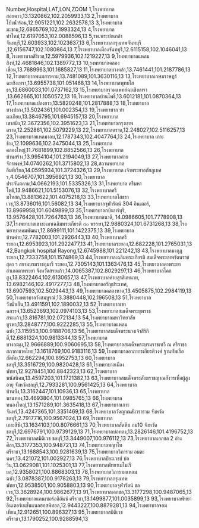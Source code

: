 Number,Hospital,LAT,LON,ZOOM
1,โรงพยาบาลสอยดาว,13.1320862,102.2059933,13
2,โรงพยาบาลโป่งน้ำร้อน,12.9051221,102.2632578,13
3,โรงพยาบาลมะขาม,12.6865769,102.1993324,13
4,โรงพยาบาลท่าใหม่,12.6197053,102.0088596,13
5,รพ.พระปกเกล้า จันทบุรี,12.603933,102.1023637,13
6,โรงพยาบาลกรุงเทพจันทบุรี ,12.6156747,102.1080864,13
7,โรงพยาบาลเมืองจันทบุรี,12.6115158,102.1046041,13
8,โรงพยาบาลสิริเวช,12.5979936,102.1219227,13
9,โรงพยาบาลแหลมสิงห์,12.4681846,102.1389772,13
10,รงพยาบาลคลองเขื่อน,13.7689963,101.1685827,13
11,โรงพยาบาลบางคล้า,13.7461441,101.2187786,13
12,โรงพยาบาลพนมสารคาม,13.7481089,101.3630116,13
13,โรงพยาบาลเกษมราษฎร์ ฉะเชิงเทรา,13.6955738,101.051468,13
14,โรงพยาบาลพุทธโสธร,13.6860033,101.0737162,13
15,โรงพยาบาลรวมแพทย์ฉะเชิงเทรา ,13.662665,101.1050572,13
16,โรงพยาบาลบ้านโพธิ์,13.6012181,101.0870364,13
17,โรงพยาบาลแปลงยาว,13.5820248,101.2817888,13
18,โรงพยาบาลบางปะกง,13.5024361,101.002354,13
19,โรงพยาบาล ท่าตะเกียบ,13.3846795,101.6945157,13
20,โรงพยาบาลเขาสมิง,12.3672356,102.3951623,13
21,โรงพยาบาลกรุงเทพตราด,12.252861,102.5079229,13
22,โรงพยาบาลตราด​,12.248027,102.5116257,13
23,โรงพยาบาลแหลมงอบ,12.1787343,102.4047764,13
24,โรงพยาบาล เกาะช้าง,12.1099636,102.3475044,13
25,โรงพยาบาลคลองใหญ่,11.7681899,102.8852566,13
26,โรงพยาบาล บ้านสร้าง,13.9954104,101.2194049,13
27,โรงพยาบาลค่ายจักรพงษ์,14.0740262,101.3715802,13
28,สถานพยาบาลอิมพีเรียล,14.0595934,101.3724326,13
29,โรงพยาบาล เจ้าพระยาอภัยภูเบศร,4.0546707,101.3956921,13
30,โรงพยาบาลประจันตคาม,14.0662193,101.5335326,13
31,โรงพยาบาล ศรีมหาโพธิ,13.9486621,101.5153076,13
32,โรงพยาบาลศรีมโหสถ,13.8813622,101.4075218,13
33,โรงพยาบาลโสธราเวช,13.8736016,101.56082,13
34,โรงพยาบาลจุฬารัตน์ 304 อินเตอร์, 13.8969958,101.6049899,13
35,โรงพยาบาลกบินทร์บุรี, 13.9576428,101.7264763,13
36,โรงพยาบาลนาดี, 14.0986605,101.7778908,13
37,โรงพยาบาลเขาชะเมาเฉลิมพระเกียรติ ๘๐ พรรษา,12.9880324,101.6731268,13
38,โรงพยาบาลคมพัฒนา,12.8699111,101.1422375,13
39,โรงพยาบาลบ้านค่าย,12.7782003,101.2926443,13
40,โรงพยาบาลศรีระยอง,12.6953923,101.2922477,13
41,โรงพยาบาลระยอง,12.682228,101.2765031,13
42,Bangkok hospital Rayong,12.6745988,101.221242,13
43,โรงพยาบาลมงกุฏระยอง,12.7333758,101.1574869,13
44,โรงพยาบาลเฉลิมพระเกียรติ สมเด็จพระเทพรัตนราชสุดา ฯ สยามบรมราชกุมารี ระยอง,12.7305143,101.1363476,13
45,โรงพยาบาลตาพระยา อำเภอตาพระยา จังหวัดสระแก้ว,14.0065387,102.8029297,13
46,โรงพยาบาลโคกสูง,13.8322464,102.6130657,13
47,โรงพยาบาลค่ายสุรสิงหนาท, 13.6982146,102.4917277,13
48,โรงพยาบาลอรัญประเทศ, 13.6907593,102.5029443,13
49,โรงพยาบาลคลองหาด,13.4505875,102.2984119,13
50,โรงพยาบาลวังสมบูรณ์,13.3880448,102.196508,13
51,โรงพยาบาลวังน้ำเย็น,13.4911591,102.1890032,13
52,โรงพยาบาลเขาฉกรรจ์,13.6523693,102.0974103,13
53,โรงพยาบาลสมเด็จพระยุพราชสระแก้ว,13.816781,102.072134,13
54,โรงพยาบาลมหาวิทยาลัยบูรพา,13.2848777,100.9222285,13
55,โรงพยาบาลแหลมฉบัง,13.115953,100.9188706,13
56,โรงพยาบาลสมเด็จพระนางเจ้าสิริกิติ์,12.6881324,100.9813344,13
57,โรงพยาบาลบางละมุง,12.9666889,100.9060695,13
58,โรงพยาบาลสมเด็จพระบรมราชเทวี ณ ศรีราชา สภากาชาดไทย,13.1618769,100.9183116,13
59,โรงพยาบาลอาภากรเกียรติวงศ์ ฐานทัพเรือสัตหีบ,12.662294,100.8952753,13
60,โรงพยาบาลชลบุรี,13.3516729,100.9820428,13
61,โรงพยาบาลเมืองพัทยา,12.9278451,100.8842323,13
62,โรงพยาบาลพนัสนิคม,13.4597203,101.1721382,13
63,โรงพยาบาลสมเด็จพระสังฆราชญาณสังวรเพื่อผู้สูงอายุ จังหวัดชลบุรี,12.7933281,100.9561425,13
64,โรงพยาบาลบ้านบึง,13.3162447,101.10936,13
65,โรงพยาบาลพานทอง,13.4693804,101.0985765,13
66,โรงพยาบาลหนองใหญ่,13.1571289,101.3635418,13
67,โรงพยาบาลเกาะจันทร์,13.4247365,101.3351469,13
68,โรงพยาบาลวัดญาณสังวราราม จังหวัดชลบุรี,2.7917716,100.9567024,13
69,โรงพยาบาลเกาะสีชัง,13.1634103,100.8076661,13
70,โรงพยาบาลสัตหีบ กม10 จังหวัดชลบุรี,12.6976791,100.9739129,13
71,โรงพยาบาลบ่อทอง,13.2826146,101.4196752,13
72,โรงพยาบาลสมิติเวช ชลบุรี,13.3449007,100.976112,13
73,โรงพยาบาลเอกชล 2 อ่างศิลา,13.3177353,100.948721,13
74,โรงพยาบาลพญาไทศรีราชา,13.1688543,100.9281639,13
75,โรงพยาบาลวิภาราม อมตะนคร,13.421072,101.002927,13
76,โรงพยาบาลปิยะเวชช์ บ่อวิน,13.0629081,101.1025301,13
77,โรงพยาบาลพัทยาเมโมเรียล,12.9358021,100.8868303,13
78,โรงพยาบาลวิภารามแหลมฉบัง,13.0878387,100.9178263,13
79,โรงพยาบาลกรุงเทพพัทยา,12.9538501,100.9058803,13
90,โรงพยาบาลจุฬารัตน์ ชลเวช,13.3628924,100.9862677,13
91,โรงพยาบาลเอกชล,13.3177298,100.9487065,13
92,โรงพยาบาลแคนเซอร์อลิอันซ์ ศรีราชา,13.1499877,101.0035899,13
93,โรงพยาบาลพัทยาอินเตอร์เนชั่นแนลฮอสพิทอล,12.9443227,100.8879281,13
94,โรงพยาบาลจอมเทียน,12.912651,100.896327,13
95,โรงพยาบาลสมิติเวช ศรีราชา,13.1790252,100.9288594,13
